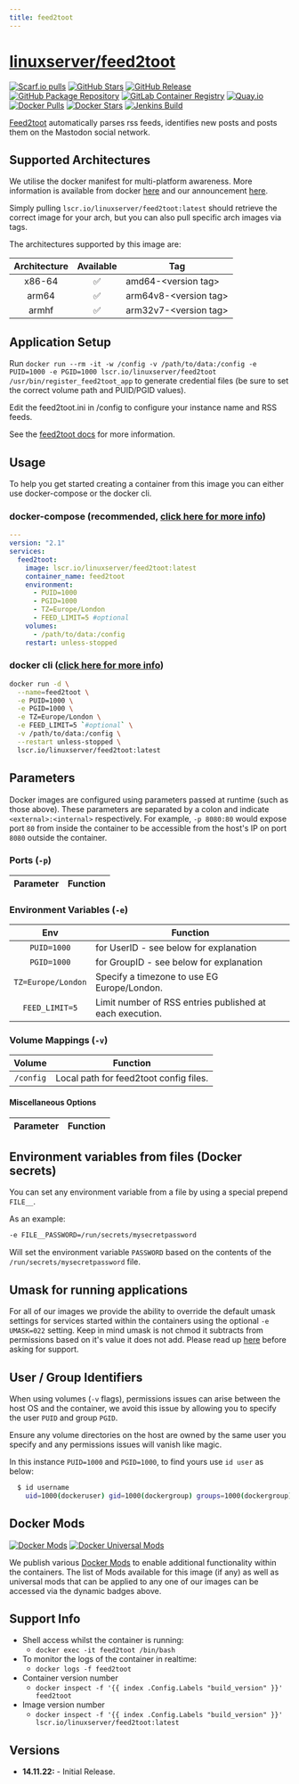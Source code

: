 ```yaml
---
title: feed2toot
---
```

<!-- DO NOT EDIT THIS FILE MANUALLY  -->
<!-- Please read the https://github.com/linuxserver/docker-feed2toot/blob/main/.github/CONTRIBUTING.md -->

# [linuxserver/feed2toot](https://github.com/linuxserver/docker-feed2toot)

[![Scarf.io pulls](https://scarf.sh/installs-badge/linuxserver-ci/linuxserver%2Ffeed2toot?color=94398d&label-color=555555&logo-color=ffffff&style=for-the-badge&package-type=docker)](https://scarf.sh/gateway/linuxserver-ci/docker/linuxserver%2Ffeed2toot)
[![GitHub Stars](https://img.shields.io/github/stars/linuxserver/docker-feed2toot.svg?color=94398d&labelColor=555555&logoColor=ffffff&style=for-the-badge&logo=github)](https://github.com/linuxserver/docker-feed2toot)
[![GitHub Release](https://img.shields.io/github/release/linuxserver/docker-feed2toot.svg?color=94398d&labelColor=555555&logoColor=ffffff&style=for-the-badge&logo=github)](https://github.com/linuxserver/docker-feed2toot/releases)
[![GitHub Package Repository](https://img.shields.io/static/v1.svg?color=94398d&labelColor=555555&logoColor=ffffff&style=for-the-badge&label=linuxserver.io&message=GitHub%20Package&logo=github)](https://github.com/linuxserver/docker-feed2toot/packages)
[![GitLab Container Registry](https://img.shields.io/static/v1.svg?color=94398d&labelColor=555555&logoColor=ffffff&style=for-the-badge&label=linuxserver.io&message=GitLab%20Registry&logo=gitlab)](https://gitlab.com/linuxserver.io/docker-feed2toot/container_registry)
[![Quay.io](https://img.shields.io/static/v1.svg?color=94398d&labelColor=555555&logoColor=ffffff&style=for-the-badge&label=linuxserver.io&message=Quay.io)](https://quay.io/repository/linuxserver.io/feed2toot)
[![Docker Pulls](https://img.shields.io/docker/pulls/linuxserver/feed2toot.svg?color=94398d&labelColor=555555&logoColor=ffffff&style=for-the-badge&label=pulls&logo=docker)](https://hub.docker.com/r/linuxserver/feed2toot)
[![Docker Stars](https://img.shields.io/docker/stars/linuxserver/feed2toot.svg?color=94398d&labelColor=555555&logoColor=ffffff&style=for-the-badge&label=stars&logo=docker)](https://hub.docker.com/r/linuxserver/feed2toot)
[![Jenkins Build](https://img.shields.io/jenkins/build?labelColor=555555&logoColor=ffffff&style=for-the-badge&jobUrl=https%3A%2F%2Fci.linuxserver.io%2Fjob%2FDocker-Pipeline-Builders%2Fjob%2Fdocker-feed2toot%2Fjob%2Fmain%2F&logo=jenkins)](https://ci.linuxserver.io/job/Docker-Pipeline-Builders/job/docker-feed2toot/job/main/)

[Feed2toot](https://gitlab.com/chaica/feed2toot) automatically parses rss feeds, identifies new posts and posts them on the Mastodon social network.

## Supported Architectures

We utilise the docker manifest for multi-platform awareness. More information is available from docker [here](https://github.com/docker/distribution/blob/master/docs/spec/manifest-v2-2.md#manifest-list) and our announcement [here](https://blog.linuxserver.io/2019/02/21/the-lsio-pipeline-project/).

Simply pulling `lscr.io/linuxserver/feed2toot:latest` should retrieve the correct image for your arch, but you can also pull specific arch images via tags.

The architectures supported by this image are:

| Architecture | Available | Tag |
| :----: | :----: | ---- |
| x86-64 | ✅ | amd64-\<version tag\> |
| arm64 | ✅ | arm64v8-\<version tag\> |
| armhf| ✅ | arm32v7-\<version tag\> |

## Application Setup

Run `docker run --rm -it -w /config -v /path/to/data:/config -e PUID=1000 -e PGID=1000 lscr.io/linuxserver/feed2toot /usr/bin/register_feed2toot_app` to generate credential files (be sure to set the correct volume path and PUID/PGID values).

Edit the feed2toot.ini in /config to configure your instance name and RSS feeds.

See the [feed2toot docs](https://feed2toot.readthedocs.io/en/latest/) for more information.

## Usage

To help you get started creating a container from this image you can either use docker-compose or the docker cli.

### docker-compose (recommended, [click here for more info](https://docs.linuxserver.io/general/docker-compose))

```yaml
---
version: "2.1"
services:
  feed2toot:
    image: lscr.io/linuxserver/feed2toot:latest
    container_name: feed2toot
    environment:
      - PUID=1000
      - PGID=1000
      - TZ=Europe/London
      - FEED_LIMIT=5 #optional
    volumes:
      - /path/to/data:/config
    restart: unless-stopped
```

### docker cli ([click here for more info](https://docs.docker.com/engine/reference/commandline/cli/))

```bash
docker run -d \
  --name=feed2toot \
  -e PUID=1000 \
  -e PGID=1000 \
  -e TZ=Europe/London \
  -e FEED_LIMIT=5 `#optional` \
  -v /path/to/data:/config \
  --restart unless-stopped \
  lscr.io/linuxserver/feed2toot:latest
```

## Parameters

Docker images are configured using parameters passed at runtime (such as those above). These parameters are separated by a colon and indicate `<external>:<internal>` respectively. For example, `-p 8080:80` would expose port `80` from inside the container to be accessible from the host's IP on port `8080` outside the container.

### Ports (`-p`)

| Parameter | Function |
| :----: | --- |

### Environment Variables (`-e`)

| Env | Function |
| :----: | --- |
| `PUID=1000` | for UserID - see below for explanation |
| `PGID=1000` | for GroupID - see below for explanation |
| `TZ=Europe/London` | Specify a timezone to use EG Europe/London. |
| `FEED_LIMIT=5` | Limit number of RSS entries published at each execution. |

### Volume Mappings (`-v`)

| Volume | Function |
| :----: | --- |
| `/config` | Local path for feed2toot config files. |

#### Miscellaneous Options

| Parameter | Function |
| :-----:   | --- |

## Environment variables from files (Docker secrets)

You can set any environment variable from a file by using a special prepend `FILE__`.

As an example:

```bash
-e FILE__PASSWORD=/run/secrets/mysecretpassword
```

Will set the environment variable `PASSWORD` based on the contents of the `/run/secrets/mysecretpassword` file.

## Umask for running applications

For all of our images we provide the ability to override the default umask settings for services started within the containers using the optional `-e UMASK=022` setting.
Keep in mind umask is not chmod it subtracts from permissions based on it's value it does not add. Please read up [here](https://en.wikipedia.org/wiki/Umask) before asking for support.

## User / Group Identifiers

When using volumes (`-v` flags), permissions issues can arise between the host OS and the container, we avoid this issue by allowing you to specify the user `PUID` and group `PGID`.

Ensure any volume directories on the host are owned by the same user you specify and any permissions issues will vanish like magic.

In this instance `PUID=1000` and `PGID=1000`, to find yours use `id user` as below:

```bash
  $ id username
    uid=1000(dockeruser) gid=1000(dockergroup) groups=1000(dockergroup)
```

## Docker Mods

[![Docker Mods](https://img.shields.io/badge/dynamic/yaml?color=94398d&labelColor=555555&logoColor=ffffff&style=for-the-badge&label=feed2toot&query=%24.mods%5B%27feed2toot%27%5D.mod_count&url=https%3A%2F%2Fraw.githubusercontent.com%2Flinuxserver%2Fdocker-mods%2Fmaster%2Fmod-list.yml)](https://mods.linuxserver.io/?mod=feed2toot "view available mods for this container.") [![Docker Universal Mods](https://img.shields.io/badge/dynamic/yaml?color=94398d&labelColor=555555&logoColor=ffffff&style=for-the-badge&label=universal&query=%24.mods%5B%27universal%27%5D.mod_count&url=https%3A%2F%2Fraw.githubusercontent.com%2Flinuxserver%2Fdocker-mods%2Fmaster%2Fmod-list.yml)](https://mods.linuxserver.io/?mod=universal "view available universal mods.")

We publish various [Docker Mods](https://github.com/linuxserver/docker-mods) to enable additional functionality within the containers. The list of Mods available for this image (if any) as well as universal mods that can be applied to any one of our images can be accessed via the dynamic badges above.

## Support Info

* Shell access whilst the container is running:
  * `docker exec -it feed2toot /bin/bash`
* To monitor the logs of the container in realtime:
  * `docker logs -f feed2toot`
* Container version number
  * `docker inspect -f '{{ index .Config.Labels "build_version" }}' feed2toot`
* Image version number
  * `docker inspect -f '{{ index .Config.Labels "build_version" }}' lscr.io/linuxserver/feed2toot:latest`

## Versions

* **14.11.22:** - Initial Release.
